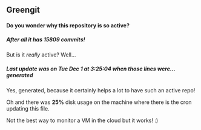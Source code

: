 ## Greengit

#### Do you wonder why this repository is so active?

##### After all it has 15809 commits!

But is it *really* active? Well...

##### Last update was on Tue Dec 1 at 3:25:04 when those lines were... generated

Yes, generated, because it certainly helps a lot to have such an active repo!

Oh and there was **25%** disk usage on the machine
where there is the cron updating this file.

Not the best way to monitor a VM in the cloud but it works! :)
